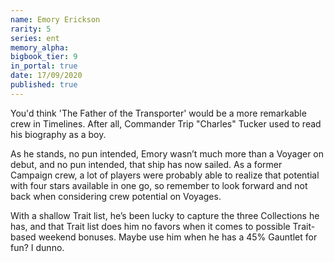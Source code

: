 ```yaml
---
name: Emory Erickson
rarity: 5
series: ent
memory_alpha:
bigbook_tier: 9
in_portal: true
date: 17/09/2020
published: true
---
```


You'd think 'The Father of the Transporter' would be a more remarkable crew in Timelines. After all, Commander Trip "Charles" Tucker used to read his biography as a boy.

As he stands, no pun intended, Emory wasn’t much more than a Voyager on debut, and no pun intended, that ship has now sailed. As a former Campaign crew, a lot of players were probably able to realize that potential with four stars available in one go, so remember to look forward and not back when considering crew potential on Voyages.

With a shallow Trait list, he’s been lucky to capture the three Collections he has, and that Trait list does him no favors when it comes to possible Trait-based weekend bonuses. Maybe use him when he has a 45% Gauntlet for fun? I dunno.
